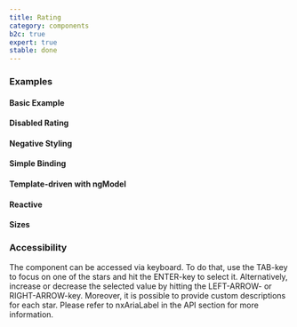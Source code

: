 ```yaml
---
title: Rating
category: components
b2c: true
expert: true
stable: done
---
```


### Examples

#### Basic Example

<!-- example(rating-basic) -->

#### Disabled Rating

<!-- example(rating-disabled) -->

#### Negative Styling

<!-- example(rating-negative) -->

#### Simple Binding

<!-- example(rating-simple) -->

#### Template-driven with ngModel

<!-- example(rating-template) -->

#### Reactive

<!-- example(rating-reactive) -->

#### Sizes

<!-- example(rating-sizes) -->

### Accessibility

The component can be accessed via keyboard. To do that, use the TAB-key to focus on one of the stars and hit the ENTER-key to select it. Alternatively, increase or decrease the selected value by hitting the LEFT-ARROW- or RIGHT-ARROW-key. Moreover, it is possible to provide custom descriptions for each star. Please refer to nxAriaLabel in the API section for more information.

<!-- example(rating-accessibility) -->
